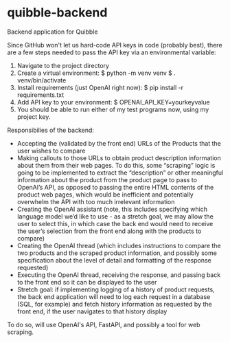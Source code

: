 # quibble-backend
Backend application for Quibble

Since GitHub won't let us hard-code API keys in code (probably best), there are a few steps needed to pass the API key via an environmental variable:
1. Navigate to the project directory
2. Create a virtual environment:
    $ python -m venv venv
    $ . venv/bin/activate
3. Install requirements (just OpenAI right now):
    $ pip install -r requirements.txt
4. Add API key to your environment:
    $ OPENAI_API_KEY=yourkeyvalue
5. You should be able to run either of my test programs now, using my project key.

Responsibilies of the backend: 
- Accepting the (validated by the front end) URLs of the Products that the user wishes to compare
- Making callouts to those URLs to obtain product description information about them from their web pages.  To do this, some “scraping” logic is going to be implemented to extract the “description” or other meaningful information about the product from the product page to pass to OpenAI’s API, as opposed to passing the entire HTML contents of the product web pages, which would be inefficient and potentially overwhelm the API with too much irrelevant information
- Creating the OpenAI assistant (note, this includes specifying which language model we’d like to use - as a stretch goal, we may allow the user to select this, in which case the back end would need to receive the user’s selection from the front end along with the products to compare)
- Creating the OpenAI thread (which includes instructions to compare the two products and the scraped product information, and possibly some specification about the level of detail and formatting of the response requested)
- Executing the OpenAI thread, receiving the response, and passing back to the front end so it can be displayed to the user
- Stretch goal: if implementing logging of a history of product requests, the back end application will need to log each request in a database (SQL, for example) and fetch history information as requested by the front end, if the user navigates to that history display


To do so, will use OpenAI's API, FastAPI, and possibly a tool for web scraping.